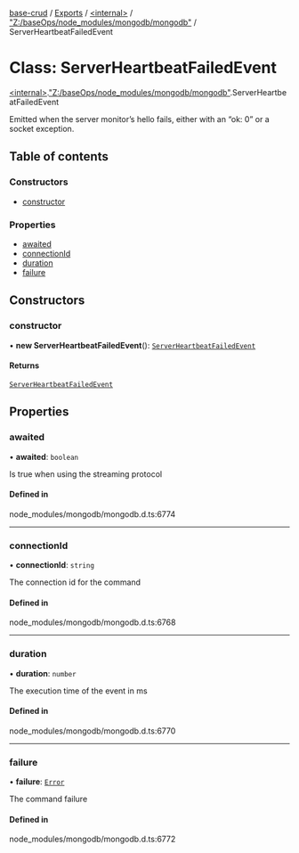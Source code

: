 [base-crud](../README.md) / [Exports](../modules.md) / [\<internal\>](../modules/internal_.md) / ["Z:/baseOps/node\_modules/mongodb/mongodb"](../modules/internal_._Z__baseOps_node_modules_mongodb_mongodb_.md) / ServerHeartbeatFailedEvent

# Class: ServerHeartbeatFailedEvent

[\<internal\>](../modules/internal_.md).["Z:/baseOps/node\_modules/mongodb/mongodb"](../modules/internal_._Z__baseOps_node_modules_mongodb_mongodb_.md).ServerHeartbeatFailedEvent

Emitted when the server monitor’s hello fails, either with an “ok: 0” or a socket exception.

## Table of contents

### Constructors

- [constructor](internal_._Z__baseOps_node_modules_mongodb_mongodb_.ServerHeartbeatFailedEvent.md#constructor)

### Properties

- [awaited](internal_._Z__baseOps_node_modules_mongodb_mongodb_.ServerHeartbeatFailedEvent.md#awaited)
- [connectionId](internal_._Z__baseOps_node_modules_mongodb_mongodb_.ServerHeartbeatFailedEvent.md#connectionid)
- [duration](internal_._Z__baseOps_node_modules_mongodb_mongodb_.ServerHeartbeatFailedEvent.md#duration)
- [failure](internal_._Z__baseOps_node_modules_mongodb_mongodb_.ServerHeartbeatFailedEvent.md#failure)

## Constructors

### constructor

• **new ServerHeartbeatFailedEvent**(): [`ServerHeartbeatFailedEvent`](internal_._Z__baseOps_node_modules_mongodb_mongodb_.ServerHeartbeatFailedEvent.md)

#### Returns

[`ServerHeartbeatFailedEvent`](internal_._Z__baseOps_node_modules_mongodb_mongodb_.ServerHeartbeatFailedEvent.md)

## Properties

### awaited

• **awaited**: `boolean`

Is true when using the streaming protocol

#### Defined in

node_modules/mongodb/mongodb.d.ts:6774

___

### connectionId

• **connectionId**: `string`

The connection id for the command

#### Defined in

node_modules/mongodb/mongodb.d.ts:6768

___

### duration

• **duration**: `number`

The execution time of the event in ms

#### Defined in

node_modules/mongodb/mongodb.d.ts:6770

___

### failure

• **failure**: [`Error`](../interfaces/internal_.Error.md)

The command failure

#### Defined in

node_modules/mongodb/mongodb.d.ts:6772
